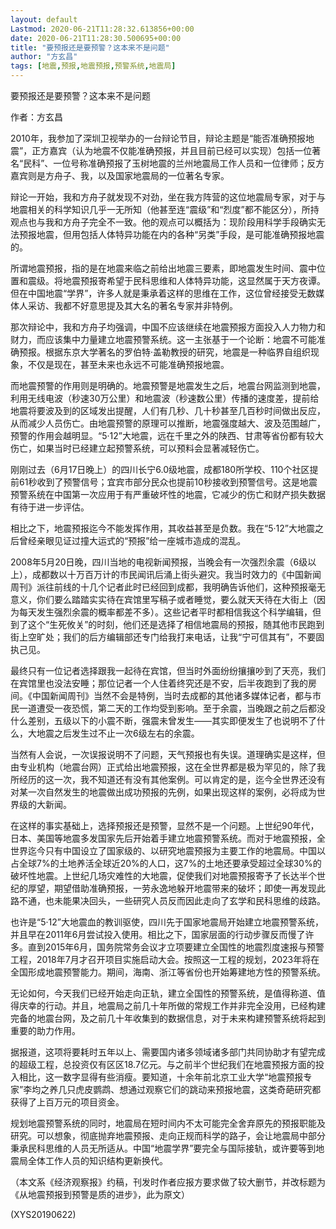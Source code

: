 ```yaml
---
layout: default
Lastmod: 2020-06-21T11:28:32.613856+00:00
date: 2020-06-21T11:28:30.500695+00:00
title: "要预报还是要预警？这本来不是问题"
author: "方玄昌"
tags: [地震,预报,地震预报,预警系统,地震局]
---
```


要预报还是要预警？这本来不是问题

作者：方玄昌

2010年，我参加了深圳卫视举办的一台辩论节目，辩论主题是“能否准确预报地震”，正方嘉宾（认为地震不仅能准确预报，并且目前已经可以实现）包括一位著名“民科”、一位号称准确预报了玉树地震的兰州地震局工作人员和一位律师；反方嘉宾则是方舟子、我，以及国家地震局的一位著名专家。

辩论一开始，我和方舟子就发现不对劲，坐在我方阵营的这位地震局专家，对于与地震相关的科学知识几乎一无所知（他甚至连“震级”和“烈度”都不能区分），所持观点也与我和方舟子完全不一致。他的观点可以概括为：现阶段用科学手段确实无法预报地震，但用包括人体特异功能在内的各种“另类”手段，是可能准确预报地震的。

所谓地震预报，指的是在地震来临之前给出地震三要素，即地震发生时间、震中位置和震级。将地震预报寄希望于民科思维和人体特异功能，这显然属于天方夜谭。但在中国地震“学界”，许多人就是秉承着这样的思维在工作，这位曾经接受无数媒体人采访、我都不好意思提及其大名的著名专家并非特例。

那次辩论中，我和方舟子均强调，中国不应该继续在地震预报方面投入人力物力和财力，而应该集中力量建立地震预警系统。这一主张基于一个论断：地震不可能准确预报。根据东京大学著名的罗伯特·盖勒教授的研究，地震是一种临界自组织现象，不仅是现在，甚至未来也永远不可能准确预报地震。

而地震预警的作用则是明确的。地震预警是地震发生之后，地震台网监测到地震，利用无线电波（秒速30万公里）和地震波（秒速数公里）传播的速度差，提前给地震将要波及到的区域发出提醒，人们有几秒、几十秒甚至几百秒时间做出反应，从而减少人员伤亡。由地震预警的原理可以推断，地震强度越大、波及范围越广，预警的作用会越明显。“5·12”大地震，远在千里之外的陕西、甘肃等省份都有较大伤亡，如果当时已经建立起预警系统，可以预料会显著减轻伤亡。

刚刚过去（6月17日晚上）的四川长宁6.0级地震，成都180所学校、110个社区提前61秒收到了预警信号；宜宾市部分民众也提前10秒接收到预警信号。这是地震预警系统在中国第一次应用于有严重破坏性的地震，它减少的伤亡和财产损失数据有待于进一步评估。

相比之下，地震预报迄今不能发挥作用，其收益甚至是负数。我在“5·12”大地震之后曾经亲眼见证过撞大运式的“预报”给一座城市造成的混乱。

2008年5月20日晚，四川当地的电视新闻预报，当晚会有一次强烈余震（6级以上），成都数以十万百万计的市民闻讯后涌上街头避灾。我当时效力的《中国新闻周刊》派往前线的十几个记者此时已经回到成都，我明确告诉他们，这种预报毫无意义，你们要么踏踏实实待在宾馆里写稿子或者睡觉，要么就天天待在大街上（因为每天发生强烈余震的概率都差不多）。这些记者平时都相信我这个科学编辑，但到了这个“生死攸关”的时刻，他们还是选择了相信地震局的预报，随其他市民跑到街上空旷处；我们的后方编辑部还专门给我打来电话，让我“宁可信其有”，不要固执己见。

最终只有一位记者选择跟我一起待在宾馆，但当时外面纷纷攘攘吵到了天亮，我们在宾馆里也没法安睡；那位记者一个人住着终究还是不安，后半夜跑到了我的房间。《中国新闻周刊》当然不会是特例，当时去成都的其他诸多媒体记者，都与市民一道遭受一夜恐慌，第二天的工作均受到影响。至于余震，当晚跟之前之后都没什么差别，五级以下的小震不断，强震未曾发生——其实即便发生了也说明不了什么，大地震之后发生过不止一次6级左右的余震。

当然有人会说，一次误报说明不了问题，天气预报也有失误。道理确实是这样，但由专业机构（地震台网）正式给出地震预报，这在全世界都是极为罕见的，除了我所经历的这一次，我不知道还有没有其他案例。可以肯定的是，迄今全世界还没有对某一次自然发生的地震做出成功预报的先例，如果出现这样的案例，必将成为世界级的大新闻。

在这样的事实基础上，选择预报还是预警，显然不是一个问题。上世纪90年代，日本、美国等地震多发国家先后开始着手建立地震预警系统。而对于地震预报，全世界迄今只有中国设立了国家级的、以研究地震预报为主要工作的地震局。中国以占全球7%的土地养活全球近20%的人口，这7%的土地还要承受超过全球30%的破坏性地震。上世纪几场灾难性的大地震，促使我们对地震预报寄予了长达半个世纪的厚望，期望借助准确预报，一劳永逸地躲开地震带来的破坏；即使一再发现此路不通，也未能果决回头，一些研究人员反而因此走向了玄学和民科思维的歧路。

也许是“5·12”大地震血的教训驱使，四川先于国家地震局开始建立地震预警系统，并且早在2011年6月尝试投入使用。相比之下，国家层面的行动步骤反而慢了许多。直到2015年6月，国务院常务会议才立项要建立全国性的地震烈度速报与预警工程，2018年7月才召开项目实施启动大会。按照这一工程的规划，2023年将在全国形成地震预警能力。期间，海南、浙江等省份也开始筹建地方性的预警系统。

无论如何，今天我们已经开始走向正轨，建立全国性的预警系统，是值得称道、值得庆幸的行动。并且，地震局之前几十年所做的常规工作并非完全没用，已经构建完备的地震台网，及之前几十年收集到的数据信息，对于未来构建预警系统将起到重要的助力作用。

据报道，这项将要耗时五年以上、需要国内诸多领域诸多部门共同协助才有望完成的超级工程，总投资仅有区区18.7亿元。与之前半个世纪我们在地震预报方面的投入相比，这一数字显得有些消瘦。要知道，十余年前北京工业大学“地震预报专家”李均之养几只虎皮鹦鹉、想通过观察它们的跳动来预报地震，这类奇葩研究都获得了上百万元的项目资金。

规划地震预警系统的同时，地震局在短时间内不太可能完全舍弃原先的预报职能及研究。可以想象，彻底抛弃地震预报、走向正规而科学的路子，会让地震局中部分秉承民科思维的人员无所适从。中国“地震学界”要完全与国际接轨，或许要等到地震局全体工作人员的知识结构更新换代。

（本文系《经济观察报》约稿，刊发时作者应报方要求做了较大删节，并改标题为《从地震预报到预警是质的进步》，此为原文）

(XYS20190622)

